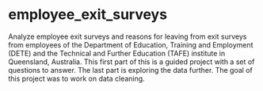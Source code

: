 # employee_exit_surveys
Analyze employee exit surveys and reasons for leaving from exit surveys from employees of the Department of Education, Training and Employment (DETE) and the Technical and Further Education (TAFE) institute in Queensland, Australia.  This first part of this is a guided project with a set of questions to answer.  The last part is exploring the data further.  The goal of this project was to work on data cleaning.
